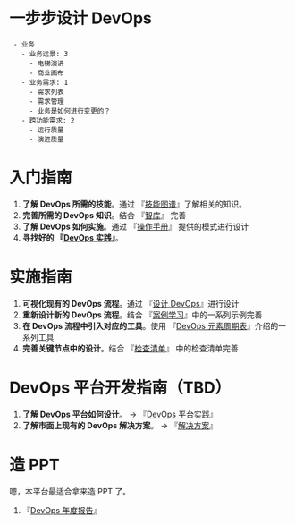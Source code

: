 # 一步步设计 DevOps

```maturity
 - 业务
   - 业务远景: 3
     - 电梯演讲
     - 商业画布
   - 业务需求: 1
     - 需求列表
     - 需求管理
     - 业务是如何进行变更的？
   - 跨功能需求: 2
     - 运行质量
     - 演进质量
```

# 入门指南

1.  **了解 DevOps 所需的技能**。通过 『[技能图谱](/skilltree)』了解相关的知识。
2.  **完善所需的 DevOps 知识**。结合 『[智库](/think-tank)』 完善
3.  **了解 DevOps 如何实施**。通过 『[操作手册](/manual)』 提供的模式进行设计
4.  **寻找好的 『[DevOps 实践](/practise/devops-practise)』**。

# 实施指南

1.  **可视化现有的 DevOps 流程**。通过 『[设计 DevOps](/design)』进行设计
2.  **重新设计新的 DevOps 流程**。结合 『[案例学习](/case-study)』中的一系列示例完善
3.  **在 DevOps 流程中引入对应的工具**。使用 『[DevOps 元素周期表](/)』介绍的一系列工具
4.  **完善关键节点中的设计**。结合 『[检查清单](/checklists)』 中的检查清单完善

# DevOps 平台开发指南（TBD）

1.  **了解 DevOps 平台如何设计**。 -> 『[DevOps 平台实践](/practise/devops-platform)』
2.  **了解市面上现有的 DevOps 解决方案**。 -> 『[解决方案](/solution)』

# 造 PPT

嗯，本平台最适合拿来造 PPT 了。

1.  『[DevOps 年度报告](/report)』
